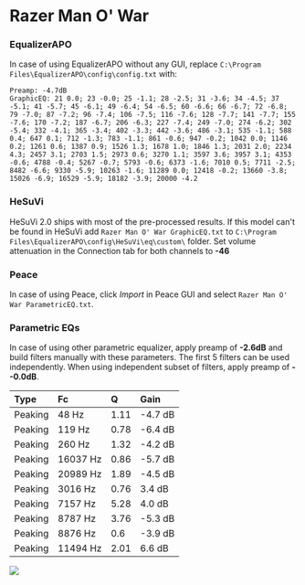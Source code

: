 # Razer Man O' War

### EqualizerAPO
In case of using EqualizerAPO without any GUI, replace `C:\Program Files\EqualizerAPO\config\config.txt`
with:
```
Preamp: -4.7dB
GraphicEQ: 21 0.0; 23 -0.0; 25 -1.1; 28 -2.5; 31 -3.6; 34 -4.5; 37 -5.1; 41 -5.7; 45 -6.1; 49 -6.4; 54 -6.5; 60 -6.6; 66 -6.7; 72 -6.8; 79 -7.0; 87 -7.2; 96 -7.4; 106 -7.5; 116 -7.6; 128 -7.7; 141 -7.7; 155 -7.6; 170 -7.2; 187 -6.7; 206 -6.3; 227 -7.4; 249 -7.0; 274 -6.2; 302 -5.4; 332 -4.1; 365 -3.4; 402 -3.3; 442 -3.6; 486 -3.1; 535 -1.1; 588 0.4; 647 0.1; 712 -1.3; 783 -1.1; 861 -0.6; 947 -0.2; 1042 0.0; 1146 0.2; 1261 0.6; 1387 0.9; 1526 1.3; 1678 1.0; 1846 1.3; 2031 2.0; 2234 4.3; 2457 3.1; 2703 1.5; 2973 0.6; 3270 1.1; 3597 3.6; 3957 3.1; 4353 -0.6; 4788 -0.4; 5267 -0.7; 5793 -0.6; 6373 -1.6; 7010 0.5; 7711 -2.5; 8482 -6.6; 9330 -5.9; 10263 -1.6; 11289 0.0; 12418 -0.2; 13660 -3.8; 15026 -6.9; 16529 -5.9; 18182 -3.9; 20000 -4.2
```

### HeSuVi
HeSuVi 2.0 ships with most of the pre-processed results. If this model can't be found in HeSuVi add
`Razer Man O' War GraphicEQ.txt` to `C:\Program Files\EqualizerAPO\config\HeSuVi\eq\custom\` folder.
Set volume attenuation in the Connection tab for both channels to **-46**

### Peace
In case of using Peace, click *Import* in Peace GUI and select `Razer Man O' War ParametricEQ.txt`.

### Parametric EQs
In case of using other parametric equalizer, apply preamp of **-2.6dB** and build filters manually
with these parameters. The first 5 filters can be used independently.
When using independent subset of filters, apply preamp of **--0.0dB**.

| Type    | Fc       |    Q | Gain    |
|:--------|:---------|:-----|:--------|
| Peaking | 48 Hz    | 1.11 | -4.7 dB |
| Peaking | 119 Hz   | 0.78 | -6.4 dB |
| Peaking | 260 Hz   | 1.32 | -4.2 dB |
| Peaking | 16037 Hz | 0.86 | -5.7 dB |
| Peaking | 20989 Hz | 1.89 | -4.5 dB |
| Peaking | 3016 Hz  | 0.76 | 3.4 dB  |
| Peaking | 7157 Hz  | 5.28 | 4.0 dB  |
| Peaking | 8787 Hz  | 3.76 | -5.3 dB |
| Peaking | 8876 Hz  | 0.6  | -3.9 dB |
| Peaking | 11494 Hz | 2.01 | 6.6 dB  |

![](https://raw.githubusercontent.com/jaakkopasanen/AutoEq/master/results/rtings/avg/Razer%20Man%20O'%20War/Razer%20Man%20O'%20War.png)